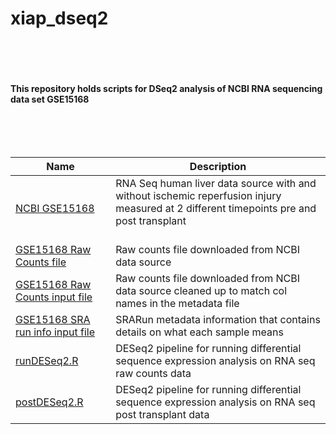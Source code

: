 # xiap_dseq2

<br><br><br><br>
<b>This repository holds scripts for DSeq2 analysis of NCBI RNA sequencing data set GSE15168</b><br><br>
<br><br><br>

| Name | Description |
| --- | --- |
|[NCBI GSE15168](https://www.ncbi.nlm.nih.gov/geo/query/acc.cgi?acc=GSE151648) | RNA Seq human liver data source with and without ischemic reperfusion injury measured at 2 different timepoints pre and post transplant<br><br> |
| [GSE15168 Raw Counts file](https://github.com/msamm00/xiap_dseq/GSE151648_liver-iri-counts.txt.gz) | Raw counts file downloaded from NCBI data source |
| [GSE15168 Raw Counts input file](https://github.com/msamm00/xiap_dseq/GSE151648_liver-iri-counts_cleaned.txt)  | Raw counts file downloaded from NCBI data source cleaned up to match col names in the metadata file |
| [GSE15168 SRA run info input file](https://github.com/msamm00/xiap_dseq/SraRunTable.txt)  | SRARun metadata information that contains details on what each sample means |
| [runDESeq2.R](https://github.com/msamm00/xiap_dseq/runDESeq2.R)  | DESeq2 pipeline for running differential sequence expression analysis on RNA seq raw counts data |
|[postDESeq2.R](https://github.com/msamm00/xiap_dseq/postDESeq2.R) | DESeq2 pipeline for running differential sequence expression analysis on RNA seq post transplant data |
